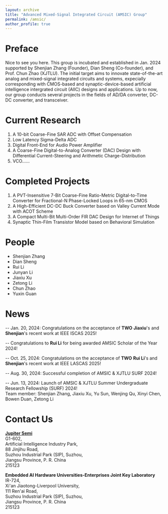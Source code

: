 ```yaml
---
layout: archive
title: "Advanced Mixed-Signal Integrated Circuit (AMSIC) Group"
permalink: /amsic/
author_profile: true
---
```


Preface
=====
Nice to see you here. This group is incubated and established in Jan. 2024 supported by Shenjian Zhang (Founder), Dian Sheng (Co-founder), and Prof. Chun Zhao (XJTLU). The initial target aims to innovate state-of-the-art analog and mixed-signal integrated circuits and systems, expecially corresponding with CMOS-based and synaptic-device-based artificial intelligence intergrated circuit (AIIC) designs and applications. Up to now, our group conducts several projects in the fields of AD/DA converter, DC-DC converter, and transceiver.

Current Research
=====
1. A 10-bit Coarse-Fine SAR ADC with Offset Compensation
2. Low Latency Sigma-Delta ADC
3. Digital Front-End for Audio Power Amplifier
4. A Coarse-Fine Digital-to-Analog Converter (DAC) Design with Differential Current-Steering and Arithmetic Charge-Distribution
5. VCO......

Completed Projects
=====
1. A PVT-Insensitive 7-Bit Coarse-Fine Ratio-Metric Digital-to-Time Converter for Fractional-N Phase-Locked Loops in 65-nm CMOS
2. A High-Efficient DC-DC Buck Converter based on Valley Current Mode with ACOT Scheme
3. A Compact Multi-Bit Multi-Order FIR DAC Design for Internet of Things
4. Synaptic Thin-Film Transistor Model based on Behavioral Simulation

People
=====
* Shenjian Zhang
* Dian Sheng
* Rui Li
* Junyan Li
* Jiaxiu Xu
* Zetong Li
* Chun Zhao
* Yuxin Guan

News
=====
-- Jan. 20, 2024: Congratulations on the acceptance of **TWO** **Jiaxiu**'s and **Shenjian**'s recent work at IEEE ISCAS 2025!

-- Congratulations to **Rui Li** for being awarded AMSIC Scholar of the Year 2024!

-- Oct. 25, 2024: Congratulations on the acceptance of **TWO** **Rui Li**'s and **Shenjian**'s recent work at IEEE LASCAS 2025!

-- Aug. 30, 2024: Successful completion of AMSIC & XJTLU SURF 2024!

-- Jun. 13, 2024: Launch of AMSIC & XJTLU Summer Undergraduate Research Fellowship (SURF) 2024!  
Team member: Shenjian Zhang, Jiaxiu Xu, Yu Sun, Wenjing Qu, Xinyi Chen, Bowen Duan, Zetong Li

Contact Us
=====
[**Jupiter Semi**](https://www.jupiter-semi.com/gywm)  
G1-602,  
Artificial Intelligence Industry Park,  
88 Jinjihu Road,  
Suzhou Industrial Park (SIP), Suzhou,  
Jiangsu Province, P. R. China  
215123

**Embedded AI Hardware Universities-Enterprises Joint Key Laboratory**  
IR-724,  
Xi'an Jiaotong-Liverpool University,  
111 Ren'ai Road,  
Suzhou Industrial Park (SIP), Suzhou,  
Jiangsu Province, P. R. China  
215123
